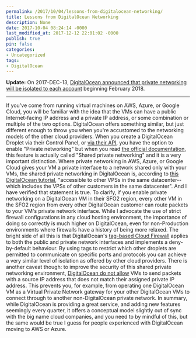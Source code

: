 ```yaml
---
permalink: /2017/10/04/lessons-from-digitalocean-networking/
title: Lessons from DigitalOcean Networking
description: None
date: 2017-10-04 08:24:14 -0000
last_modified_at: 2017-12-12 22:01:02 -0000
publish: true
pin: false
categories:
- Uncategorized
tags:
- DigitalOcean
---
```

**Update:** On 2017-DEC-13, [DigitalOcean announced that private networking will be isolated to each account](https://www.digitalocean.com/community/tutorials/digitalocean-private-networking-faq) beginning February 2018.

* * *

If you've come from running virtual machines on AWS, Azure, or Google Cloud, you will be familiar with the idea that the VMs can have a public Internet-facing IP address and a private IP address, or some combination or multiple of the two options. DigitalOcean offers something similar, but just different enough to throw you when you're accustomed to the networking models of the other cloud providers. When you create a DigitalOcean Droplet via their Control Panel, or [via their API](https://developers.digitalocean.com/documentation/v2/#create-a-new-droplet), you have the option to enable "Private networking" but when you read [the official documentation](https://www.digitalocean.com/community/tutorials/how-to-set-up-and-use-digitalocean-private-networking), this feature is actually called "Shared private networking" and it is a very important distinction. Where private networking in AWS, Azure, or Google Cloud gives your VM a private interface to a network shared only with your VMs, the shared private networking in DigitalOcean is, according to [this DigitalOcean tutorial](https://www.digitalocean.com/community/tutorials/how-to-isolate-servers-within-a-private-network-using-iptables), "accessible to other VPSs in the same datacenter--which includes the VPSs of other customers in the same datacenter". And I have verified that statement is true. To clarify, if you enable private networking on a DigitalOcean VM in their SFO2 region, every other VM in the SFO2 region from every other DigitalOcean customer can route packets to your VM's private network interface. While I advocate the use of strict firewall configurations in any cloud hosting environment, the importance of doing so correctly is much higher on DigitalOcean, even for non-Production environments where firewalls have a history of being more relaxed. The bright side of all this is that DigitalOcean's [tag-based Cloud Firewall](https://www.digitalocean.com/community/tutorials/how-to-organize-digitalocean-cloud-firewalls#using-tags) applies to both the public and private network interfaces and implements a deny-by-default behaviour. By using tags to restrict which other droplets are permitted to communicate on specific ports and protocols you can achieve a very similar level of isolation as offered by other cloud providers. There is another caveat though: to improve the security of this shared private networking environment, [DigitalOcean do not allow](https://www.digitalocean.com/community/questions/nat-gateway-on-digital-ocean-s-droplet-possible?answer=13896) VMs to send packets with a source IP address that does not match their assigned private IP address. This prevents you, for example, from operating one DigitalOcean VM as a Virtual Private Network gateway for your other DigitalOcean VMs to connect through to another non-DigitalOcean private network. In summary, while DigitalOcean is providing a great service, and adding new features seemingly every quarter, it offers a conceptual model slightly out of sync with the big name cloud companies, and you need to by mindful of this, but the same would be true I guess for people experienced with DigitalOcean moving to AWS or Azure.

